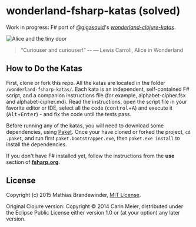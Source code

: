 # wonderland-fsharp-katas (solved)

Work in progress: F# port of [@gigasquid](https://twitter.com/gigasquid)'s
[*wonderland-clojure-katas*](https://github.com/gigasquid/wonderland-clojure-katas).

![Alice and the tiny door](/images/alicedoor.gif)

>“Curiouser and curiouser!”
>-- ― Lewis Carroll, Alice in Wonderland

## How to Do the Katas

First, clone or fork this repo. All the katas are located in the folder `/wonderland-fsharp-katas/`. Each kata is an independent, self-contained F# script, and a companion instructions file (for example, alphabet-cipher.fsx and alphabet-cipher.md). Read the instructions, open the script file in your favorite editor or IDE, select all the code (<kbd>control</kbd>+<kbd>A</kbd>) and execute it (<kbd>Alt</kbd>+<kbd>Enter</kbd>) - and fix the code until the tests pass.

Before running any of the katas, you will need to download some dependencies, using [Paket](https://fsprojects.github.io/Paket/). Once your have cloned or forked the project, `cd .paket`, and run first `paket.bootstrapper.exe`, then `paket.exe install` to install the dependencies.

If you don't have F# installed yet, follow the instructions from the **use** section of [**fsharp.org**](http://www.fsharp.org).


## License

Copyright (c) 2015 Mathias Brandewinder, [MIT License](LICENSE).

Original Clojure version: Copyright © 2014 Carin Meier, distributed under the Eclipse Public License either version 1.0 or (at
your option) any later version.
